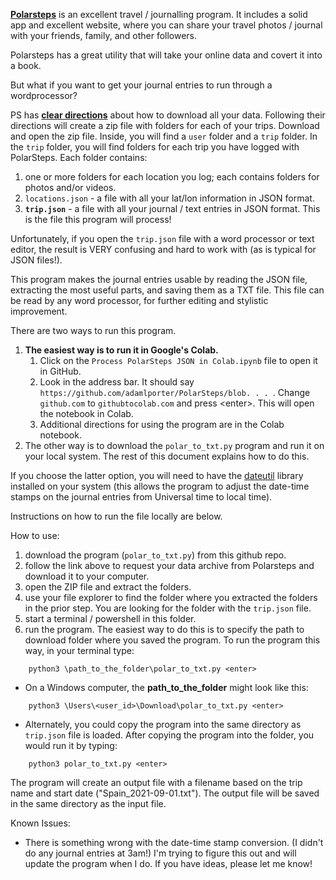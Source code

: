 __[Polarsteps](https://www.polarsteps.com)__ is an excellent travel / journalling program. It includes a solid app and excellent website, where you can share your travel photos / journal with your friends, family, and other followers.

Polarsteps has a great utility that will take your online data and covert it into a book.

But what if you want to get your journal entries to run through a wordprocessor?

PS has __[clear directions](https://support.polarsteps.com/article/124-how-can-i-export-a-copy-of-my-data)__ about how to download all your data. Following their directions will create a zip file with folders for each of your trips. Download and open the zip file. Inside, you will find a `user` folder and a `trip` folder. In the `trip` folder, you will find folders for each trip you have logged with PolarSteps. Each folder contains: 

1. one or more folders for each location you log; each contains folders for photos and/or videos.
1. `locations.json` - a file with all your lat/lon information in JSON format. 
1. **`trip.json`** - a file with all your journal / text entries in JSON format. This is the file this program will process!

Unfortunately, if you open the `trip.json` file with a word processor or text editor, the result is VERY confusing and hard to work with (as is typical for JSON files!).

This program makes the journal entries usable by reading the JSON file, extracting the most useful parts, and saving them as a TXT file. This file can be read by any  word processor, for further editing and stylistic improvement.

There are two ways to run this program.
1. **The easiest way is to run it in Google's Colab.** 
    1. Click on the `Process PolarSteps JSON in Colab.ipynb` file to open it in GitHub.
    1. Look in the address bar. It should say `https://github.com/adamlporter/PolarSteps/blob. . . `. Change `github.com` to `githubtocolab.com` and press  \<enter\>. This will open the notebook in Colab.
    1. Additional directions for using the program are in the Colab notebook.
1. The other way is to download the `polar_to_txt.py` program and run it on your local system. The rest of this document explains how to do this.

If you choose the latter option, you will need to have the [dateutil](https://github.com/dateutil/dateutil) library installed on your system (this allows the program to adjust the date-time stamps on the journal entries from Universal time to local time).

Instructions on how to run the file locally are below.

How to use:
1. download the program (`polar_to_txt.py`) from this github repo.
1. follow the link above to request your data archive from Polarsteps and download it to your computer.
1. open the ZIP file and extract the folders.
1. use your file explorer to find the folder where you extracted the folders in the prior step. You are looking for the folder with the `trip.json` file.
1. start a terminal / powershell in this folder.
1. run the program. The easiest way to do this is to specify the path to download folder where you saved the program. To run the program this way, in your terminal type:
```
    python3 \path_to_the_folder\polar_to_txt.py <enter>
```
* On a Windows computer, the **path_to_the_folder** might look like this:
```
    python3 \Users\<user_id>\Download\polar_to_txt.py <enter>
```
* Alternately, you could copy the program into the same directory as `trip.json` file is loaded. After copying the program into the folder, you would run it by typing:
```
    python3 polar_to_txt.py <enter>
```
The program will create an output file with a filename based on the trip name and start date ("Spain_2021-09-01.txt"). The output file will be saved in the same directory as the input file.

Known Issues:
* There is something wrong with the date-time stamp conversion. (I didn't do any journal entries at 3am!) I'm trying to figure this out and will update the program when I do. If you have ideas, please let me know!

